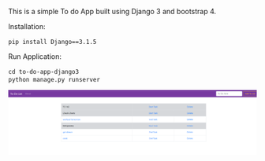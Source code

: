 This is a simple To do App built using Django 3 and bootstrap 4.  

Installation:

```
pip install Django==3.1.5
```

Run Application:

```
cd to-do-app-django3
python manage.py runserver
```

![Django 3 TodoList App](https://github.com/mrmushfiq/todo-app-django3/blob/main/To-do-list.png?raw=true)
